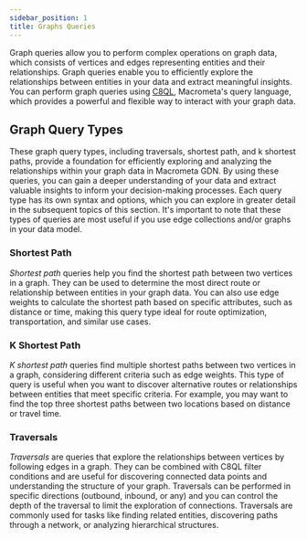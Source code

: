 ```yaml
---
sidebar_position: 1
title: Graphs Queries
---
```


Graph queries allow you to perform complex operations on graph data, which consists of vertices and edges representing entities and their relationships. Graph queries enable you to efficiently explore the relationships between entities in your data and extract meaningful insights. You can perform graph queries using [C8QL](../../queries/c8ql/), Macrometa's query language, which provides a powerful and flexible way to interact with your graph data.

## Graph Query Types

These graph query types, including traversals, shortest path, and k shortest paths, provide a foundation for efficiently exploring and analyzing the relationships within your graph data in Macrometa GDN. By using these queries, you can gain a deeper understanding of your data and extract valuable insights to inform your decision-making processes. Each query type has its own syntax and options, which you can explore in greater detail in the subsequent topics of this section. It's important to note that these types of queries are most useful if you use edge collections and/or graphs in your data model.

### Shortest Path

_Shortest path_ queries help you find the shortest path between two vertices in a graph. They can be used to determine the most direct route or relationship between entities in your graph data. You can also use edge weights to calculate the shortest path based on specific attributes, such as distance or time, making this query type ideal for route optimization, transportation, and similar use cases.

### K Shortest Path

_K shortest path_ queries find multiple shortest paths between two vertices in a graph, considering different criteria such as edge weights. This type of query is useful when you want to discover alternative routes or relationships between entities that meet specific criteria. For example, you may want to find the top three shortest paths between two locations based on distance or travel time.

### Traversals

_Traversals_ are queries that explore the relationships between vertices by following edges in a graph. They can be combined with C8QL filter conditions and are useful for discovering connected data points and understanding the structure of your graph. Traversals can be performed in specific directions (outbound, inbound, or any) and you can control the depth of the traversal to limit the exploration of connections. Traversals are commonly used for tasks like finding related entities, discovering paths through a network, or analyzing hierarchical structures.
